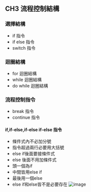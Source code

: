 ## CH3 流程控制結構
### 選擇結構
- if 指令
- if else 指令
- switch 指令
### 迴圈結構
- for 迴圈結構
- while 迴圈結構
- do while 迴圈結構
### 流程控制指令
- break 指令
- continue 指令

#### if,if-else,if-else if-else 指令
- 條件式內不必加分號
- 指令超過兩行必要用大括號
- else if後面要接條件式
- else 後面不用加條件式
- 頭一個為if
- 中間皆用else if
- 最後用一個else
- else if和else皆不是必要存在
![image](https://github.com/Xiaodan902/programming-note/assets/124233786/190d3f92-cf73-47ff-9fd7-26a8cfef79e7)

